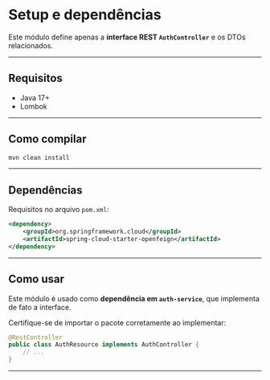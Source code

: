 # Setup e dependências 

Este módulo define apenas a **interface REST `AuthController`** e os DTOs relacionados.

---

## Requisitos

- Java 17+
- Lombok

---

## Como compilar

```bash
mvn clean install
```

---

## Dependências 

Requisitos no arquivo `pom.xml`:

```xml
<dependency>
    <groupId>org.springframework.cloud</groupId>
    <artifactId>spring-cloud-starter-openfeign</artifactId>
</dependency>
```

---

## Como usar

Este módulo é usado como **dependência em `auth-service`**, que implementa de fato a interface.

Certifique-se de importar o pacote corretamente ao implementar:

```java
@RestController
public class AuthResource implements AuthController {
    // ...
}
```

---